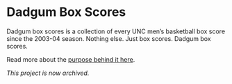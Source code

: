 
# Dadgum Box Scores 

Dadgum box scores is a collection of every UNC men’s basketball box score since the 2003-04 season. Nothing else. Just box scores. Dadgum box scores.

Read more about the [purpose behind it here](http://dadgumboxscores.com/purpose). 

_This project is now archived._
